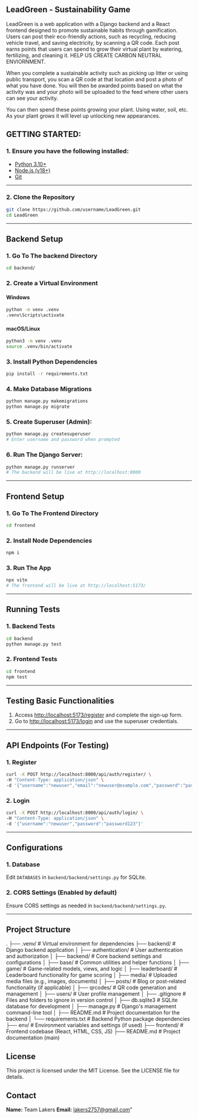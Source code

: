 ## LeadGreen - Sustainability Game
LeadGreen is a web application with a Django backend and a React frontend designed to promote sustainable habits through gamification. Users can post their eco-friendly actions, such as recycling, reducing vehicle travel, and saving electricity, by scanning a QR code. Each post earns points that users can spend to grow their virtual plant by watering, fertilizing, and cleaning it. HELP US CREATE CARBON NEUTRAL ENVIORNMENT.

When you complete a sustainable activity such as picking up litter or using public transport, you scan a QR code at that location and post a photo of what you have done. You will then be awarded points based on what the activity was and your photo will be uploaded to the feed where other users can see your activity.

You can then spend these points growing your plant. Using water, soil, etc. As your plant grows it will level up unlocking new appearances.  

## GETTING STARTED:

### 1. Ensure you have the following installed:
- [Python 3.10+](https://www.python.org/downloads/)
- [Node.js (v18+)](https://nodejs.org/en)
- [Git](https://git-scm.com/downloads)
---

### 2. **Clone the Repository**

```bash
git clone https://github.com/username/LeadGreen.git
cd LeadGreen
```

---

## Backend Setup

### 1. Go To The backend Directory

```bash
cd backend/
```

### 2. **Create a Virtual Environment**

#### Windows
```bash
python -m venv .venv
.venv\Scripts\activate
```

#### macOS/Linux
```bash
python3 -m venv .venv
source .venv/bin/activate
```

### 3. Install Python Dependencies

```bash
pip install -r requirements.txt
```

### 4. Make Database Migrations

```bash
python manage.py makemigrations
python manage.py migrate
```

### 5. Create Superuser (Admin):

```bash
python manage.py createsuperuser
# Enter username and password when prompted
```

### 6. Run The Django Server:

```bash
python manage.py runserver
# The backend will be live at http://localhost:8000
```

---

## Frontend Setup

### 1. Go To The Frontend Directory

```bash
cd frontend
```

### 2. Install Node Dependencies

```bash
npm i
```

### 3. Run The App

```bash
npx vite
# The frontend will be live at http://localhost:5173/
```

---

## Running Tests

### 1. Backend Tests

```bash
cd backend
python manage.py test
```

### 2. Frontend Tests

```bash
cd frontend
npm test
```

---

## Testing Basic Functionalities

1. Access [http://localhost:5173/register](http://localhost:5173/register) and complete the sign-up form.
2. Go to [http://localhost:5173/login](http://localhost:5173/login) and use the superuser credentials.

---

## API Endpoints (For Testing)

### 1. Register

```bash
curl -X POST http://localhost:8000/api/auth/register/ \
-H "Content-Type: application/json" \
-d '{"username":"newuser","email":"newuser@example.com","password":"password123"}'
```

### 2. Login

```bash
curl -X POST http://localhost:8000/api/auth/login/ \
-H "Content-Type: application/json" \
-d '{"username":"newuser","password":"password123"}'
```

---

## Configurations

### 1. Database
Edit `DATABASES` in `backend/backend/settings.py` for SQLite.

### 2. CORS Settings (Enabled by default)
Ensure CORS settings as needed in `backend/backend/settings.py`.

---

## Project Structure

.
├── .venv/                # Virtual environment for dependencies
├── backend/              # Django backend application
│   ├── authentication/   # User authentication and authorization
│   ├── backend/          # Core backend settings and configurations
│   ├── base/             # Common utilities and helper functions
│   ├── game/             # Game-related models, views, and logic
│   ├── leaderboard/      # Leaderboard functionality for game scoring
│   ├── media/            # Uploaded media files (e.g., images, documents)
│   ├── posts/            # Blog or post-related functionality (if applicable)
│   ├── qrcodes/          # QR code generation and management
│   ├── users/            # User profile management
│   ├── .gitignore        # Files and folders to ignore in version control
│   ├── db.sqlite3        # SQLite database for development
│   ├── manage.py         # Django's management command-line tool
│   ├── README.md         # Project documentation for the backend
│   └── requirements.txt  # Backend Python package dependencies
├── env/                  # Environment variables and settings (if used)
├── frontend/             # Frontend codebase (React, HTML, CSS, JS)
├── README.md             # Project documentation (main)


## License
This project is licensed under the MIT License. See the LICENSE file for details.

## Contact
**Name:** Team Lakers
**Email:** [lakers2757@gmail.com](mailto:lakers2757@gmail.com)"

